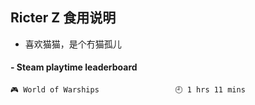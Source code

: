 ## Ricter Z 食用说明
- 喜欢猫猫，是个冇猫孤儿

<!-- steam-box start -->
#### - Steam playtime leaderboard
```text
🎮 World of Warships                 🕘 1 hrs 11 mins
```
<!-- Powered by https://github.com/YouEclipse/steam-box . -->
<!-- steam-box end -->
